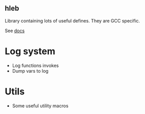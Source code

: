 ## hleb
Library containing lots of useful defines. They are GCC specific.

See [docs](https://github.com/imcuber/hleb/blob/master/doc/hleb_doc.pdf)

# Log system
* Log functions invokes
* Dump vars to log
# Utils
* Some useful utility macros

